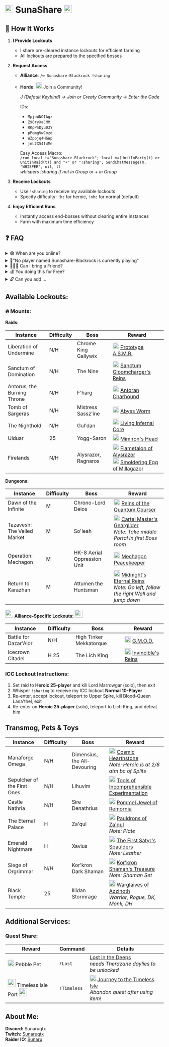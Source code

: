 # <img src="https://wow.zamimg.com/images/wow/icons/large/ui_allianceicon-round.jpg" width="25" height="25" style="object-fit: contain;"> SunaShare <img src="https://wow.zamimg.com/images/wow/icons/large/ui_allianceicon-round.jpg" width="25" height="25" style="object-fit: contain;">

## :rocket: How It Works

1. **I Provide Lockouts**  
   - I share pre-cleared instance lockouts for efficient farming
   - All lockouts are prepared to the specified bosses

2. **Request Access**  
   - **Alliance**: `/w Sunashare-Blackrock !sharing`  
   - **Horde**: <img src="https://wow.zamimg.com/images/wow/icons/large/ui_hordeicon-round.jpg" width="20" height="20" style="object-fit: contain;"> Join a Community!
     
     *J (Default Keybind) -> Join or Creaty Community -> Enter the Code*

     IDs:
     * `MpjoWNOIAgz` 
     * `Z90ryXaCMM`
     * `RKpPmDyu03Y`
     * `pPdmgVwCmzd`
     * `WZppjq4HGWp`
     * `jnL7X54t4Me`

     Easy Access Macro:<br>
     `/run local t="Sunashare-Blackrock"; local m=(UnitInParty(t) or UnitInRaid(t)) and "+" or "!sharing"; SendChatMessage(m, "WHISPER", nil, t)`<br>
     *whispers !sharing if not in Group or + in Group*
     
3. **Receive Lockouts**  
   - Use `!sharing` to receive my available lockouts  
   - Specify difficulty: `!hc` for heroic, `!nhc` for normal (default)

4. **Enjoy Efficient Runs**  
   - Instantly access end-bosses without clearing entire instances
   - Farm with maximum time efficiency

## ❓ FAQ

<details>
   <summary>🟢 When are you online?</summary>
<br>
Check the [Achievement Hunter Discord](https://discord.gg/achievements) for my Post in #eu-chat-lfg or the Communities mentioned above
</details>
<details>
<summary>🔴"No player named Sunashare-Blackrock is currently playing"</summary>
<br>
That usually means:

* Name was typed incorrectly (case-sensitive!)
* You're Horde

Fix: Join the community instead as explained above.
</details>
<details>
   <summary>🧑‍🤝‍🧑 Can i bring a Friend?</summary>

<br>
Yes, you can!

Either suggest your Friends or request group leader by typing "++" or "!lead"

*remember you need to be inside the Instance before requesting lead*
</details>
<details>
<summary>💰 You doing this for Free?</summary>
<br>
Yes, totally free.

Want to support me? Tips are welcome:

* <img src="https://wow.zamimg.com/images/wow/icons/large/ui_hordeicon-round.jpg" width="20" height="20"> Sunacraft-Blackrock
* <img src="https://wow.zamimg.com/images/wow/icons/large/ui_allianceicon-round.jpg" width="20" height="20"> Sunashare-Blackrock

No Blackrock character? Create an Allied Race alt and use the <img src="https://wow.zamimg.com/images/wow/icons/large/inv_cosmicvoid_orb.jpg" width="20" height="20"> [Warband Bank](https://www.wowhead.com/spell=460905/warband-bank-distance-inhibitor).
</details>
<details>
<summary>🔓 Can you add ...</summary>
<br>
If something mount/pet/transmog-related is missing and shareable 

message me on Discord: **Sunaruqtx** 

__________________________________________________

⚠️ **Limitations:**

- No Mythic Raids
- No regular Dungeons
- No Dragon Soul, MV, or ToT

Only flexible raid/mega-dungeon lockouts can be shared!

</details>

## Available Lockouts:

### 🔥 Mounts:

**Raids:**

| Instance | Difficulty | Boss | Reward |
|----------|------------|------|--------|
| Liberation of Undermine | N/H | Chrome King Gallywix | <img src="https://camo.githubusercontent.com/1635632c2ded7655acdc95595ebf2e0c2813ecebc213d8cffa175bf19ae3a31f/68747470733a2f2f776f772e7a616d696d672e636f6d2f696d616765732f776f772f69636f6e732f6c617267652f696e765f676f626c696e666c79696e676d616368696e652e6a7067" width="20" height="20"> [Prototype A.S.M.R.](https://www.wowhead.com/item=236960/prototype-a-s-m-r) |
| Sanctum of Domination | N/H | The Nine | <img src="https://camo.githubusercontent.com/efa41bcb3d1c94c9ff639c02249410e18c253c7207f438ee9dd3cb58184a23fe/68747470733a2f2f776f772e7a616d696d672e636f6d2f696d616765732f776f772f69636f6e732f6c617267652f6162696c6974795f6d6f756e745f6d6177686f7273657370696b65735f707572706c652e6a7067" width="20" height="20"> [Sanctum Gloomcharger's Reins](https://www.wowhead.com/item=186656/sanctum-gloomchargers-reins) |
| Antorus, the Burning Throne | N/H | F'harg | <img src="https://camo.githubusercontent.com/93d75a92daf0edb9813f6010fd098a899181162c7dd613f35a7911fa79f25a38/68747470733a2f2f776f772e7a616d696d672e636f6d2f696d616765732f776f772f69636f6e732f6c617267652f696e765f66656c686f756e64335f736861646f775f666972652e6a7067" width="20" height="20"> [Antoran Charhound](https://www.wowhead.com/item=152816/antoran-charhound) |
| Tomb of Sargeras | N/H | Mistress Sassz'ine | <img src="https://camo.githubusercontent.com/aac1bb06c6c2aa3429bb75dfcb643c364002c0c69726bf4f37d31a906a334b99/68747470733a2f2f776f772e7a616d696d672e636f6d2f696d616765732f776f772f69636f6e732f6c617267652f696e765f73657270656e746d6f756e745f677265656e2e6a7067" width="20" height="20"> [Abyss Worm](https://www.wowhead.com/item=143643/abyss-worm) |
| The Nighthold | N/H | Gul'dan | <img src="https://camo.githubusercontent.com/da7d2c9a2a4f689e58e5e2ae670874ac96c929aac46435ddb60d0b9303dba74a/68747470733a2f2f776f772e7a616d696d672e636f6d2f696d616765732f776f772f69636f6e732f6c617267652f696e765f696e6665726e616c6d6f756e74677265656e2e6a7067" width="20" height="20"> [Living Infernal Core](https://www.wowhead.com/item=137574/living-infernal-core) |
| Ulduar | 25 | Yogg-Saron | <img src="https://camo.githubusercontent.com/9da3c5566cd89a42f83ec65367a7dda1db5ff5bdff029ab63206a985339940e8/68747470733a2f2f776f772e7a616d696d672e636f6d2f696d616765732f776f772f69636f6e732f6c617267652f696e765f6d6973635f656e6767697a6d6f735f30332e6a7067" width="20" height="20"> [Mimiron's Head](https://www.wowhead.com/item=45693/mimirons-head) |
| Firelands | N/H | Alysrazor, Ragnaros | <img src="https://camo.githubusercontent.com/18cc68de29bd5bfe03bc8ccc86b45a1be678cb189b9eebcca6cb6b39f437e6c7/68747470733a2f2f776f772e7a616d696d672e636f6d2f696d616765732f776f772f69636f6e732f6c617267652f6162696c6974795f6d6f756e745f66697265726176656e676f646d6f756e742e6a7067" width="20" height="20"> [Flametalon of Alysrazor](https://www.wowhead.com/item=71665/flametalon-of-alysrazor)<br><img src="https://camo.githubusercontent.com/4113b99518196dde187473f4b89800afda66cad51a76329145c0eb5e895a6fce/68747470733a2f2f776f772e7a616d696d672e636f6d2f696d616765732f776f772f69636f6e732f6c617267652f696e765f6d6973635f6f72625f30352e6a7067" width="20" height="20"> [Smoldering Egg of Millagazor](https://www.wowhead.com/item=69224/smoldering-egg-of-millagazor) |

**Dungeons:**

| Instance | Difficulty | Boss | Reward |
|----------|------------|------|--------|
| Dawn of the Infinite | M | Chrono-Lord Deios | <img src="https://camo.githubusercontent.com/07130b6c943a31d36b3f530aa41b713839b6c614388bddb7250e4c040bdaa64b/68747470733a2f2f776f772e7a616d696d672e636f6d2f696d616765732f776f772f69636f6e732f6c617267652f7370656c6c5f7461696c6f725f6d6f756e747370656564757030312e6a7067" width="20" height="20"> [Reins of the Quantum Courser](https://www.wowhead.com/item=208216/reins-of-the-quantum-courser) |
| Tazavesh: The Veiled Market | M | So'leah | <img src="https://camo.githubusercontent.com/6721d058205616277b5c6aad3b8e7aff89a25566e1c97a9fef97fb3da1ab5d7f/68747470733a2f2f776f772e7a616d696d672e636f6d2f696d616765732f776f772f69636f6e732f6c617267652f696e765f62726f6b65726d6f756e745f6461726b2e6a7067" width="20" height="20"> [Cartel Master's Gearglider](https://www.wowhead.com/item=186638/cartel-masters-gearglider)<br>*Note: Take middle Portal in first Boss room* |
| Operation: Mechagon | M | HK-8 Aerial Oppression Unit | <img src="https://camo.githubusercontent.com/70566ba658f5b6c54506ff6ddc527fa3847304b32c730bce598e15abf7ffb71c/68747470733a2f2f776f772e7a616d696d672e636f6d2f696d616765732f776f772f69636f6e732f6c617267652f696e765f6d65636861676f6e73706964657274616e6b5f62726173732e6a7067" width="20" height="20"> [Mechagon Peacekeeper](https://www.wowhead.com/item=168826/mechagon-peacekeeper) |
| Return to Karazhan | M | Attumen the Huntsman | <img src="https://camo.githubusercontent.com/856e4336e47ef0636a70ad3ae8e5d86ffbfeed4d4557e2b8516bdb43746473b4/68747470733a2f2f776f772e7a616d696d672e636f6d2f696d616765732f776f772f69636f6e732f6c617267652f696e765f736b656c6574616c776172686f7273655f626c61636b2e6a7067" width="20" height="20"> [Midnight's Eternal Reins](https://www.wowhead.com/item=142236/midnights-eternal-reins)<br>*Note: Go left, follow the right Wall and jump down*|

<img src="https://wow.zamimg.com/images/wow/icons/large/ui_allianceicon-round.jpg" width="25" height="25" style="object-fit: contain;"> **Alliance-Specific Lockouts:** <img src="https://wow.zamimg.com/images/wow/icons/large/ui_allianceicon-round.jpg" width="25" height="25" style="object-fit: contain;">

| Instance | Difficulty | Boss | Reward |
|----------|------------|------|--------|
| Battle for Dazar'Alor | N/H | High Tinker Mekkatorque | <img src="https://camo.githubusercontent.com/71b1d6f25954de826f0a80b4d1b6a87c85555cdc6812ec180fb7d8824a33515d/68747470733a2f2f776f772e7a616d696d672e636f6d2f696d616765732f776f772f69636f6e732f6c617267652f616368696576656d656e745f64756e67656f6e5f636f696e6f7065726174656463726f776470756d6d656c65722e6a7067" width="20" height="20"> [G.M.O.D.](https://www.wowhead.com/item=166518/g-m-o-d) |
| Icecrown Citadel | H 25 | The Lich King | <img src="https://camo.githubusercontent.com/d8330225ecea565f5fc4823779ef02d9f7b4ecced39cf8420961ad197579698c/68747470733a2f2f776f772e7a616d696d672e636f6d2f696d616765732f776f772f69636f6e732f6c617267652f7370656c6c5f64656174686b6e696768745f73756d6d6f6e6465617468636861726765722e6a7067" width="20" height="20"> [Invincible's Reins](https://www.wowhead.com/wotlk/item=50818/invincibles-reins) |

### ICC Lockout Instructions:
1. Set raid to **Heroic 25-player** and kill Lord Marrowgar (solo), then exit
2. Whisper `!sharing` to receive my ICC lockout **Normal 10-Player**
3. Re-enter, accept lockout, teleport to Upper Spire, kill Blood-Queen Lana'thel, exit
4. Re-enter on **Heroic 25-player** (solo), teleport to Lich King, and defeat him

## Transmog, Pets & Toys
| Instance | Difficulty | Boss | Reward |
|----------|------------|------|--------|
| Manaforge Omega | N/H | Dimensius, the All-Devouring  | <img src="https://wow.zamimg.com/images/wow/icons/large/spell_holy_circleofrenewal_shadow.jpg" width="20" height="20"> [Cosmic Hearthstone](https://www.wowhead.com/item=246565/cosmic-hearthstone)<br>*Note: Heroic is at 2/8 atm bc of Splits* |
| Sepulcher of the First Ones | N/H | Lihuvim | <img src="https://camo.githubusercontent.com/ecd549dcfe3e629978d35ee49a65f4ca22d95b72f9d39f0d2d1dbe68744d52bc/68747470733a2f2f776f772e7a616d696d672e636f6d2f696d616765732f776f772f69636f6e732f6c617267652f74726164655f6172636861656f6c6f67795f6861697270696e73696c7665726d616c6163686974652e6a7067" width="20" height="20"> [Tools of Incomprehensible Experimentation](https://www.wowhead.com/item=189178/tools-of-incomprehensible-experimentation) |
| Castle Nathria | N/H | Sire Denathrius | <img src="https://camo.githubusercontent.com/621160bcba3efa1fbdbb216c9dd2b90bf4efe83cf8b75719364d7db79692da38/68747470733a2f2f776f772e7a616d696d672e636f6d2f696d616765732f776f772f69636f6e732f6c617267652f696e765f6a6577656c6372616674696e675f6372696d736f6e7370696e656c5f30322e6a7067" width="20" height="20"> [Pommel Jewel of Remornia](https://www.wowhead.com/item=183395/pommel-jewel-of-remornia) |
| The Eternal Palace | H | Za'qul | <img src="https://camo.githubusercontent.com/70130ca28ddf405d05188f6093e7f7eb0d71b7d8adc88160f876c67d9b4952d6/68747470733a2f2f776f772e7a616d696d672e636f6d2f696d616765732f776f772f69636f6e732f6c617267652f696e765f73686f756c6465725f706c6174655f686572616c646f666e7a6f74685f645f30312e6a7067" width="20" height="20"> [Pauldrons of Za'qul](https://www.wowhead.com/item=168868/pauldrons-of-zaqul)<br>*Note: Plate*|
| Emerald Nightmare | H | Xavius | <img src="https://camo.githubusercontent.com/df5d90e640336f766f1d4ec883a45d818fce07b6332d2a5a84a11a0075f985d1/68747470733a2f2f776f772e7a616d696d672e636f6d2f696d616765732f776f772f69636f6e732f6c617267652f696e765f6c6561746865725f7076706472756964676c61646961746f725f6f5f303173686f756c6465722e6a7067" width="20" height="20"> [The First Satyr's Spaulders](https://www.wowhead.com/item=141006/the-first-satyrs-spaulders)<br>*Note: Leather*|
| Siege of Orgrimmar | N/H | Kor'kron Dark Shaman | <img src="https://camo.githubusercontent.com/282174ad929cdf2d9cd4de5fc3eb9f95bc3d54704f336d65f4047de4bed41a71/68747470733a2f2f776f772e7a616d696d672e636f6d2f696d616765732f776f772f69636f6e732f6c617267652f696e765f6d6973635f656e6767697a6d6f735f31382e6a7067" width="20" height="20"> [Kor'kron Shaman's Treasure](https://www.wowhead.com/item=105751/korkron-shamans-treasure)<br>*Note: Shaman Set*|
| Black Temple | 25 | Illidan Stormrage | <img src="https://camo.githubusercontent.com/0eb083179d23666d969776be981e70ae751fe8d46ea5c9c4f628bc62a3e7b2e5/68747470733a2f2f776f772e7a616d696d672e636f6d2f696d616765732f776f772f69636f6e732f6c617267652f696e765f776561706f6e5f676c6176655f30312e6a7067" width="20" height="20"> [Warglaives of Azzinoth](https://www.wowhead.com/item=32837/warglaive-of-azzinoth)<br>*Warrior, Rogue, DK, Monk, DH* |

## Additional Services:
### Quest Share:
| Reward | Command | Details |
|---------|---------|---------|
| <img src="https://camo.githubusercontent.com/e31f0b1a16c5f972003a84a5a1287e40d1677211f28930d439228d7c22f799f9/68747470733a2f2f776f772e7a616d696d672e636f6d2f696d616765732f776f772f69636f6e732f6c617267652f7370656c6c5f6e61747572655f6561727468656c656d656e74616c5f746f74656d2e6a7067" width="20" height="20"> Pebble Pet | `!Lost` | [Lost in the Deeps](https://www.wowhead.com/quest=26710/lost-in-the-deeps)<br> *needs Therazane daylies to be unlocked*|
| <img src="https://wow.zamimg.com/images/wow/icons/large/ui_allianceicon-round.jpg" width="25" height="25" style="object-fit: contain;"> Timeless Isle Port <img src="https://wow.zamimg.com/images/wow/icons/large/ui_allianceicon-round.jpg" width="25" height="25" style="object-fit: contain;"> | `!Timeless` | <img src="https://camo.githubusercontent.com/5ac8d94dc6d1ad9162150c944fad6f7936d46cf5a42a22cf58d5eb1aa40cb441/68747470733a2f2f776f772e7a616d696d672e636f6d2f696d616765732f776f772f69636f6e732f6c617267652f696e765f6d6973635f706f636b657477617463685f30312e6a7067" width="20" height="20"> [Journey to the Timeless Isle](https://www.wowhead.com/quest=33231/journey-to-the-timeless-isle)<br>*Abandon quest after using item!* |

## About Me:
**Discord:** Sunaruqtx<br>
**Twitch:** [Sunaruqtx](https://www.twitch.tv/sunaruqtx)<br>
**Raider IO:** [Sunaru](https://raider.io/characters/eu/blackrock/Sunadari)
